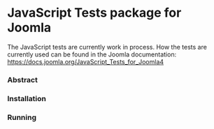 # JavaScript Tests package for Joomla

The JavaScript tests are currently work in process.
How the tests are currently used can be found in the Joomla documentation: https://docs.joomla.org/JavaScript_Tests_for_Joomla4

### Abstract

### Installation

### Running
